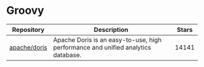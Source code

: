 # Groovy

| Repository                                      | Description                                                                      | Stars |
| ----------------------------------------------- | -------------------------------------------------------------------------------- | ----- |
| [apache/doris](https://github.com/apache/doris) | Apache Doris is an easy-to-use, high performance and unified analytics database. | 14141 |
